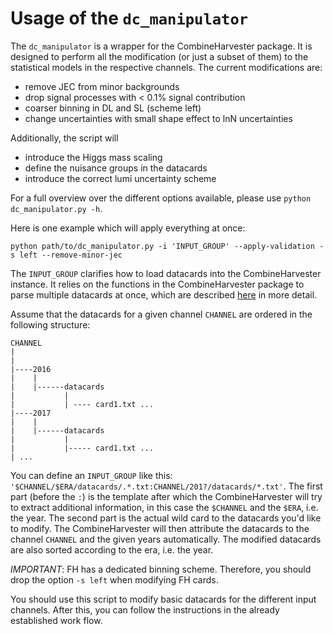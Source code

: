# Usage of the `dc_manipulator`

The `dc_manipulator` is a wrapper for the CombineHarvester package.
It is designed to perform all the modification (or just a subset of them) to the statistical models in the respective channels.
The current modifications are:
- remove JEC from minor backgrounds
- drop signal processes with < 0.1% signal contribution
- coarser binning in DL and SL (scheme left)
- change uncertainties with small shape effect to lnN uncertainties

Additionally, the script will
- introduce the Higgs mass scaling
- define the nuisance groups in the datacards
- introduce the correct lumi uncertainty scheme

For a full overview over the different options available, please use `python dc_manipulator.py -h`.

Here is one example which will apply everything at once:

```
python path/to/dc_manipulator.py -i 'INPUT_GROUP' --apply-validation -s left --remove-minor-jec
```

The `INPUT_GROUP` clarifies how to load datacards into the CombineHarvester instance.
It relies on the functions in the CombineHarvester package to parse multiple datacards at once, which are described [here](http://cms-analysis.github.io/CombineHarvester/intro1.html#ex1-p2) in more detail.

Assume that the datacards for a given channel `CHANNEL` are ordered in the following structure:

```
CHANNEL
|
|
|----2016
|    |
|    |------datacards
|           |
|           | ---- card1.txt ...
|----2017
|    |
|    |------datacards
|           |
|           |----- card1.txt ...
| ...
```

You can define an `INPUT_GROUP` like this: `'$CHANNEL/$ERA/datacards/.*.txt:CHANNEL/201?/datacards/*.txt'`.
The first part (before the `:`) is the template after which the CombineHarvester will try to extract additional information, in this case the `$CHANNEL` and the `$ERA`, i.e. the year.
The second part is the actual wild card to the datacards you'd like to modify.
The CombineHarvester will then attribute the datacards to the channel `CHANNEL` and the given years automatically.
The modified datacards are also sorted according to the era, i.e. the year.

*IMPORTANT*: FH has a dedicated binning scheme. 
Therefore, you should drop the option `-s left` when modifying FH cards.

You should use this script to modify basic datacards for the different input channels.
After this, you can follow the instructions in the already established work flow.